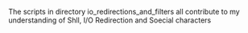 The scripts in directory io_redirections_and_filters all contribute to my understanding of Shll, I/O Redirection and Soecial characters
